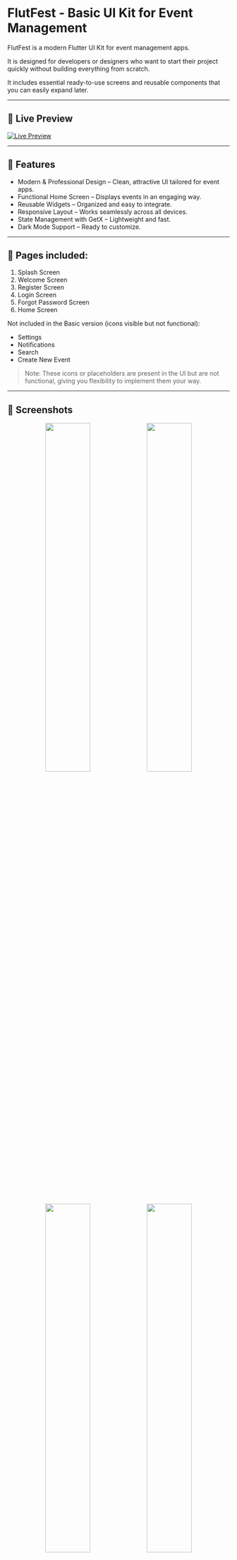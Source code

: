 # FlutFest - Basic UI Kit for Event Management

FlutFest is a modern Flutter UI Kit for event management apps.

It is designed for developers or designers who want to start their project quickly without building everything from scratch.

It includes essential ready-to-use screens and reusable components that you can easily expand later.

---

## 👀 Live Preview

[![Live Preview](https://img.shields.io/badge/Live%20Preview-Click%20Here-blue?style=for-the-badge)](https://ahmloutfy.github.io/FlutFestDemo/)

---

## 🚀 Features

* Modern & Professional Design – Clean, attractive UI tailored for event apps.
* Functional Home Screen – Displays events in an engaging way.
* Reusable Widgets – Organized and easy to integrate.
* Responsive Layout – Works seamlessly across all devices.
* State Management with GetX – Lightweight and fast.
* Dark Mode Support – Ready to customize.

---

## 📄 Pages included:

1. Splash Screen
2. Welcome Screen
3. Register Screen
4. Login Screen
5. Forgot Password Screen
6. Home Screen

Not included in the Basic version (icons visible but not functional):

* Settings
* Notifications
* Search
* Create New Event

> Note: These icons or placeholders are present in the UI but are not functional, giving you flexibility to implement them your way.

---

## 📸 Screenshots

<p align="center">
  <img src="screenshots/1-%20Splash%20-%20Dark.jpg" width="45%"/>
  <img src="screenshots/1-%20Splash%20-%20Light.jpg" width="45%"/>
</p>

<p align="center">
  <img src="screenshots/2-%20Welcome%20-%20Dark.jpg" width="45%"/>
  <img src="screenshots/2-%20Welcome%20-%20Light.jpg" width="45%"/>
</p>

<p align="center">
  <img src="screenshots/3-%20Register%20-%20Dark.jpg" width="45%"/>
  <img src="screenshots/3-%20Register%20-%20Light.jpg" width="45%"/>
</p>

<p align="center">
  <img src="screenshots/4-%20Login%20-%20Dark.jpg" width="45%"/>
  <img src="screenshots/4-%20Login%20-%20Light.jpg" width="45%"/>
</p>

<p align="center">
  <img src="screenshots/5-%20Forgot%20password%20-%20Dark.jpg" width="45%"/>
  <img src="screenshots/5-%20Forgot%20password%20-%20Light.jpg" width="45%"/>
</p>

<p align="center">
  <img src="screenshots/6-%20Home%20-%20Dark.jpg" width="45%"/>
  <img src="screenshots/6-%20Home%20-%20Light.jpg" width="45%"/>
</p>

---

## 💳 Get FlutFest
You can download the Basic UI Kit here:

👉 [Buy on Gumroad]([https://gumroad.com/your-link](https://flutpulse.gumroad.com/l/FlutFest/))

---

## 📂 Folder Structure

```
📦 FlutFest
┣ 📂 assets
┃ ┣ 🖼️ images/
┃ ┗ 🔊 fonts/
┣ 📂 lib
┃ ┣ 📂 controllers
┃ ┃ ┣ 🧩 event_controller.dart
┃ ┃ ┗ 🧩 favorite_controller.dart
┃ ┣ 📂 models
┃ ┃ ┗ 📄 event_model.dart
┃ ┣ 📂 screens
┃ ┃ ┣ 🏠 home_screen.dart
┃ ┃ ┣ 🏠 home_tab_screen.dart
┃ ┃ ┣ 👋 welcome_screen.dart
┃ ┃ ┣ 🔐 login_screen.dart
┃ ┃ ┗ 📝 register_screen.dart
┃ ┣ 📂 widgets
┃ ┃ ┣ 🎴 event_card.dart
┃ ┃ ┣ 🗂️ events_categories.dart
┃ ┃ ┣ 🖼️ event_image.dart
┃ ┃ ┗ 🧭 custom_appbar.dart
┃ ┣ 🎨 theme.dart
┃ ┣ 🍭 snack_bar_helper.dart
┃ ┣ 🛣️ routes.dart
┃ ┗ 🚀 main.dart
┣ 📂 test
┃ ┗ 🧪 widget_test.dart
┣ 📄 pubspec.yaml
┣ 📄 README.md
┗ 📄 .gitignore

```

---

## 📦 How to Use

1. Download and extract the project files.
2. Open the project in your preferred IDE (VS Code or Android Studio).
3. Run:

   ```bash
   flutter pub get
   ```
4. Connect to your backend or add your app logic.

> ⚠️ This UI kit does not include full backend integration or advanced event management features, but it provides a solid, scalable UI foundation.

---

## 🎨 Customization

You can easily modify:

* Colors – via `theme.dart`
* Fonts – using Google Fonts
* Screens content in `views/`
* Layout – widgets are modular for easy rearrangement

#### Example: Change primary color

```dart
// In theme.dart
static const Color primarySeedColor = Color(0xFF2196F3); // Change to your brand color
```

---

## 📨 Contact & Support

For inquiries or support, contact:
`flutpulse@proton.me`

---

FlutFest – Start your event app quickly with a clean, customizable UI.
